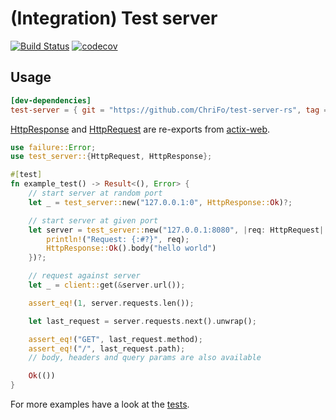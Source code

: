# (Integration) Test server

[![Build Status](https://github.com/ChriFo/test-server-rs/workflows/Continuous%20Integration/badge.svg)](https://github.com/ChriFo/test-server-rs/actions)
[![codecov](https://codecov.io/gh/ChriFo/test-server-rs/branch/master/graph/badge.svg)](https://codecov.io/gh/ChriFo/test-server-rs)

## Usage

```toml
[dev-dependencies]
test-server = { git = "https://github.com/ChriFo/test-server-rs", tag = "0.7.0" }
```

[HttpResponse](https://actix.rs/api/actix-web/stable/actix_web/struct.HttpResponse.html) and [HttpRequest](https://actix.rs/api/actix-web/stable/actix_web/struct.HttpRequest.html) are re-exports from [actix-web](https://github.com/actix/actix-web).

```rust
use failure::Error;
use test_server::{HttpRequest, HttpResponse};

#[test]
fn example_test() -> Result<(), Error> {
    // start server at random port
    let _ = test_server::new("127.0.0.1:0", HttpResponse::Ok)?;

    // start server at given port
    let server = test_server::new("127.0.0.1:8080", |req: HttpRequest| {
        println!("Request: {:#?}", req);
        HttpResponse::Ok().body("hello world")
    })?;

    // request against server
    let _ = client::get(&server.url());

    assert_eq!(1, server.requests.len());

    let last_request = server.requests.next().unwrap();

    assert_eq!("GET", last_request.method);
    assert_eq!("/", last_request.path);
    // body, headers and query params are also available

    Ok(())
}
```

For more examples have a look at the [tests](https://github.com/ChriFo/test-server-rs/blob/master/tests/server.rs).
